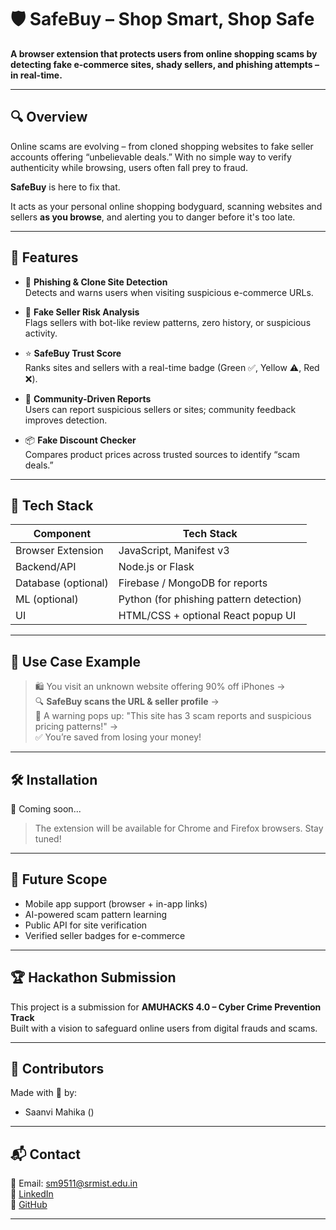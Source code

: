 # 🛡️ SafeBuy – Shop Smart, Shop Safe

**A browser extension that protects users from online shopping scams by detecting fake e-commerce sites, shady sellers, and phishing attempts – in real-time.**

---

## 🔍 Overview

Online scams are evolving – from cloned shopping websites to fake seller accounts offering “unbelievable deals.” With no simple way to verify authenticity while browsing, users often fall prey to fraud.

**SafeBuy** is here to fix that.

It acts as your personal online shopping bodyguard, scanning websites and sellers **as you browse**, and alerting you to danger before it's too late.

---

## 🚀 Features

- 🔗 **Phishing & Clone Site Detection**  
  Detects and warns users when visiting suspicious e-commerce URLs.

- 🛒 **Fake Seller Risk Analysis**  
  Flags sellers with bot-like review patterns, zero history, or suspicious activity.

- ⭐ **SafeBuy Trust Score**  
  Ranks sites and sellers with a real-time badge (Green ✅, Yellow ⚠️, Red ❌).

- 📢 **Community-Driven Reports**  
  Users can report suspicious sellers or sites; community feedback improves detection.

- 📦 **Fake Discount Checker**  
  Compares product prices across trusted sources to identify “scam deals.”

---

## 🧠 Tech Stack

| Component        | Tech Stack                          |
|------------------|--------------------------------------|
| Browser Extension | JavaScript, Manifest v3              |
| Backend/API       | Node.js or Flask                     |
| Database (optional) | Firebase / MongoDB for reports       |
| ML (optional)     | Python (for phishing pattern detection) |
| UI                | HTML/CSS + optional React popup UI   |

---

## 🎯 Use Case Example

> 🛍️ You visit an unknown website offering 90% off iPhones →  
🔍 **SafeBuy scans the URL & seller profile** →  
🚨 A warning pops up: "This site has 3 scam reports and suspicious pricing patterns!" →  
✅ You’re saved from losing your money!

---

## 🛠️ Installation

🚧 Coming soon...

> The extension will be available for Chrome and Firefox browsers. Stay tuned!

---

## 🌱 Future Scope

- Mobile app support (browser + in-app links)
- AI-powered scam pattern learning
- Public API for site verification
- Verified seller badges for e-commerce

---

## 🏆 Hackathon Submission

This project is a submission for **AMUHACKS 4.0 – Cyber Crime Prevention Track**  
Built with a vision to safeguard online users from digital frauds and scams.

---

## 🤝 Contributors

Made with 💙 by:

- Saanvi Mahika ()  

---

## 📬 Contact

📧 Email: sm9511@srmist.edu.in  
🔗 [LinkedIn]()  
🔗 [GitHub]()

---
